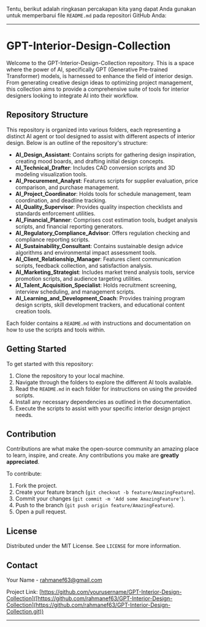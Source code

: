 Tentu, berikut adalah ringkasan percakapan kita yang dapat Anda gunakan untuk memperbarui file `README.md` pada repositori GitHub Anda:

---

# GPT-Interior-Design-Collection

Welcome to the GPT-Interior-Design-Collection repository. This is a space where the power of AI, specifically GPT (Generative Pre-trained Transformer) models, is harnessed to enhance the field of interior design. From generating creative design ideas to optimizing project management, this collection aims to provide a comprehensive suite of tools for interior designers looking to integrate AI into their workflow.

## Repository Structure

This repository is organized into various folders, each representing a distinct AI agent or tool designed to assist with different aspects of interior design. Below is an outline of the repository's structure:

- **AI_Design_Assistant**: Contains scripts for gathering design inspiration, creating mood boards, and drafting initial design concepts.
- **AI_Technical_Drafter**: Includes CAD conversion scripts and 3D modeling visualization tools.
- **AI_Procurement_Analyst**: Features scripts for supplier evaluation, price comparison, and purchase management.
- **AI_Project_Coordinator**: Holds tools for schedule management, team coordination, and deadline tracking.
- **AI_Quality_Supervisor**: Provides quality inspection checklists and standards enforcement utilities.
- **AI_Financial_Planner**: Comprises cost estimation tools, budget analysis scripts, and financial reporting generators.
- **AI_Regulatory_Compliance_Advisor**: Offers regulation checking and compliance reporting scripts.
- **AI_Sustainability_Consultant**: Contains sustainable design advice algorithms and environmental impact assessment tools.
- **AI_Client_Relationship_Manager**: Features client communication scripts, feedback collection, and satisfaction analysis.
- **AI_Marketing_Strategist**: Includes market trend analysis tools, service promotion scripts, and audience targeting utilities.
- **AI_Talent_Acquisition_Specialist**: Holds recruitment screening, interview scheduling, and management scripts.
- **AI_Learning_and_Development_Coach**: Provides training program design scripts, skill development trackers, and educational content creation tools.

Each folder contains a `README.md` with instructions and documentation on how to use the scripts and tools within.

## Getting Started

To get started with this repository:

1. Clone the repository to your local machine.
2. Navigate through the folders to explore the different AI tools available.
3. Read the `README.md` in each folder for instructions on using the provided scripts.
4. Install any necessary dependencies as outlined in the documentation.
5. Execute the scripts to assist with your specific interior design project needs.

## Contribution

Contributions are what make the open-source community an amazing place to learn, inspire, and create. Any contributions you make are **greatly appreciated**.

To contribute:

1. Fork the project.
2. Create your feature branch (`git checkout -b feature/AmazingFeature`).
3. Commit your changes (`git commit -m 'Add some AmazingFeature'`).
4. Push to the branch (`git push origin feature/AmazingFeature`).
5. Open a pull request.

## License

Distributed under the MIT License. See `LICENSE` for more information.

## Contact

Your Name - rahmanef63@gmail.com

Project Link: [https://github.com/yourusername/GPT-Interior-Design-Collection]([https://github.com/rahmanef63/GPT-Interior-Design-Collection](https://github.com/rahmanef63/GPT-Interior-Design-Collection.git))

---
